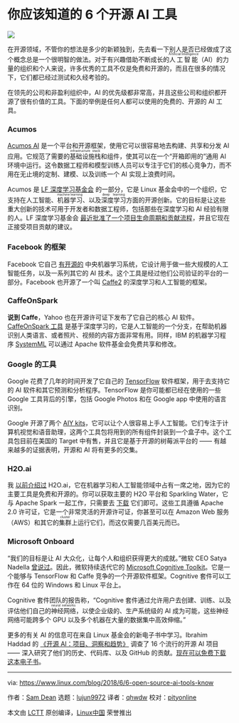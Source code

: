 你应该知道的 6 个开源 AI 工具
======

![](https://www.linux.com/sites/lcom/files/styles/rendered_file/public/artificial-intelligence-3382507_1920.jpg?itok=HarDnwVX)

在开源领域，不管你的想法是多少的新颖独到，先去看一下别人是否已经做成了这个概念总是一个很明智的做法。对于有兴趣借助不断成长的<ruby>人工智能<rt>Artificial Intelligence</rt></ruby>（AI）的力量的组织和个人来说，许多优秀的工具不仅是免费和开源的，而且在很多的情况下，它们都已经过测试和久经考验的。

在领先的公司和非盈利组织中，AI 的优先级都非常高，并且这些公司和组织都开源了很有价值的工具。下面的举例是任何人都可以使用的免费的、开源的 AI 工具。

### Acumos

[Acumos AI][1] 是一个平台和开源框架，使用它可以很容易地去构建、共享和分发 AI 应用。它规范了需要的<ruby>基础设施栈<rt>infrastructure stack</rt></ruby>和组件，使其可以在一个“开箱即用的”通用 AI 环境中运行。这令数据工程师和模型训练人员可以专注于它们的核心竞争力，而不用在无止境的定制、建模、以及训练一个 AI 实现上浪费时间。

Acumos 是 [LF 深度学习基金会][2] 的一部分，它是 Linux 基金会中的一个组织，它支持在人工智能、<ruby>机器学习<rt>machine learning</rt><ruby>、以及<ruby>深度学习<rt>deep learning</rt></ruby>方面的开源创新。它的目标是让这些重大创新的技术可用于开发者和数据工程师，包括那些在深度学习和 AI 经验有限的人。LF 深度学习基金会 [最近批准了一个项目生命周期和贡献流程][3]，并且它现在正接受项目贡献的建议。

### Facebook 的框架

Facebook 它自己 [有开源的][4] 中央机器学习系统，它设计用于做一些大规模的人工智能任务，以及一系列其它的 AI 技术。这个工具是经过他们公司验证的平台的一部分。Facebook 也开源了一个叫 [Caffe2][5] 的深度学习和人工智能的框架。

### CaffeOnSpark

**说到 Caffe**，Yahoo 也在开源许可证下发布了它自己的核心 AI 软件。[CaffeOnSpark 工具][6] 是基于深度学习的，它是人工智能的一个分支，在帮助机器识别人类语言、或者照片、视频的内容方面非常有用。同样，IBM 的机器学习程序 [SystemML][7] 可以通过 Apache 软件基金会免费共享和修改。

### Google 的工具

Google 花费了几年的时间开发了它自己的 [TensorFlow][8] 软件框架，用于去支持它的 AI 软件和其它预测和分析程序。TensorFlow 是你可能都已经在使用的一些 Google 工具背后的引擎，包括 Google Photos 和在 Google app 中使用的语言识别。

Google 开源了两个 [AIY kits][9]，它可以让个人很容易上手人工智能。它们专注于计算机视觉和语音助理，这两个工具包将用到的所有组件封装到一个盒子中。这个工具包目前在美国的 Target 中有售，并且它是基于开源的树莓派平台的 —— 有越来越多的证据表明，开源和 AI 将有更多的交集。

### H2O.ai

我 [以前介绍过][10] H2O.ai，它在机器学习和人工智能领域中占有一席之地，因为它的主要工具是免费和开源的。你可以获取主要的 H2O 平台和 Sparkling Water，它与 Apache Spark 一起工作，只需要去 [下载][11] 它们即可。这些工具遵循 Apache 2.0 许可证，它是一个非常灵活的开源许可证，你甚至可以在 Amazon Web 服务（AWS）和其它的<ruby>集群<rt>cluster</rt></ruby>上运行它们，而这仅需要几百美元而已。

### Microsoft Onboard

“我们的目标是让 AI 大众化，让每个人和组织获得更大的成就。”微软 CEO Satya Nadella [曾说过][12]。因此，微软持续迭代它的 [Microsoft Cognitive Toolkit][13]。它是一个能够与 TensorFlow 和 Caffe 竞争的一个开源软件框架。Cognitive 套件可以工作在 64 位的 Windows 和 Linux 平台上。

Cognitive 套件团队的报告称，“Cognitive 套件通过允许用户去创建、训练、以及评估他们自己的<ruby>神经网络<rt>neural networks</rt></ruby>，以使企业级的、生产系统级的 AI 成为可能，这些神经网络可能跨多个 GPU 以及多个机器在大量的数据集中高效伸缩。”

更多的有关 AI 的信息可在来自 Linux 基金会的新电子书中学习。Ibrahim Haddad 的 [《开源 AI：项目、洞察和趋势》][14] 调查了 16 个流行的开源 AI 项目 —— 深入研究了他们的历史、代码库、以及 GitHub 的贡献。[现在可以免费下载这本电子书][14]。

---

via: https://www.linux.com/blog/2018/6/6-open-source-ai-tools-know

作者：[Sam Dean][a]
选题：[lujun9972](https://github.com/lujun9972)
译者：[qhwdw](https://github.com/qhwdw)
校对：[pityonline](https://github.com/pityonline)

本文由 [LCTT](https://github.com/LCTT/TranslateProject) 原创编译，[Linux中国](https://linux.cn/) 荣誉推出

[a]: https://www.linux.com/users/sam-dean
[1]: https://www.acumos.org/
[2]: https://www.linuxfoundation.org/projects/deep-learning/
[3]: https://www.linuxfoundation.org/blog/lf-deep-learning-foundation-announces-project-contribution-process/
[4]: https://code.facebook.com/posts/1687861518126048/facebook-to-open-source-ai-hardware-design/
[5]: https://venturebeat.com/2017/04/18/facebook-open-sources-caffe2-a-new-deep-learning-framework/
[6]: http://yahoohadoop.tumblr.com/post/139916563586/caffeonspark-open-sourced-for-distributed-deep
[7]: https://systemml.apache.org/
[8]: https://www.tensorflow.org/
[9]: https://www.techradar.com/news/google-assistant-sweetens-raspberry-pi-with-ai-voice-control
[10]: https://www.linux.com/news/sparkling-water-bridging-open-source-machine-learning-and-apache-spark
[11]: http://www.h2o.ai/download
[12]: https://blogs.msdn.microsoft.com/uk_faculty_connection/2017/02/10/microsoft-cognitive-toolkit-cntk/
[13]: https://www.microsoft.com/en-us/cognitive-toolkit/
[14]: https://www.linuxfoundation.org/publications/open-source-ai-projects-insights-and-trends/
